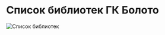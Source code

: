 # Список библиотек ГК Болото

![Список библиотек](@entity/sweaf.app.libraries/libraries_table_list)
